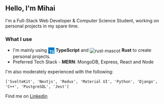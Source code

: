 ## Hello, I'm Mihai

I'm a Full-Stack Web Developer & Computer Science Student, working on personal projects in my spare time.

### What I use
- I'm mainly using <img align="center" valign="middle" src="https://raw.githubusercontent.com/devicons/devicon/master/icons/typescript/typescript-original.svg" alt="typescript" width="20" height="20"/> **TypeScript**
 and <img align="center"  src="https://rustacean.net/assets/rustacean-flat-noshadow.svg" alt="rust-mascot" with="20" height="20" /> **Rust** to create personal projects. <br>
- Preferred Tech Stack - **MERN**: MongoDB, Express, React and Node<br>

I'm also moderately experienced with the following:

```
['SvelteKit', 'Nextjs', 'Redux', 'Material UI', 'Python', 'Django', 'C++', 'PostgreSQL', 'Jest']
```

Find me on [Linkedin](https://www.linkedin.com/in/mihai-sucaliuc/)
